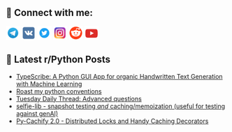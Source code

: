 ## 🔎 Connect with me:
[<img src="https://github.com/bullbesh/bullbesh/blob/main/images/Telegram.png" width="32" height="32" />](https://t.me/bullbesh)
[<img src="https://github.com/bullbesh/bullbesh/blob/main/images/VK.png" width="32" height="32" />](https://vk.com/bullbesh)
[<img src="https://github.com/bullbesh/bullbesh/blob/main/images/Twitter.png" width="32" height="32" />](https://twitter.com/bullbesh1)
[<img src="https://github.com/bullbesh/bullbesh/blob/main/images/Instagram.png" width="32" height="32" />](https://www.instagram.com/bullbesh)
[<img src="https://github.com/bullbesh/bullbesh/blob/main/images/Reddit.png" width="32" height="32" />](https://www.reddit.com/user/bullbesh)
[<img src="https://github.com/bullbesh/bullbesh/blob/main/images/YouTube.png" width="32" height="32" />](https://www.youtube.com/channel/UCtfjRs6uzgq5mfm8S06WTcg)

## 📕 Latest r/Python Posts
<!-- BLOG-POST-LIST:START -->
- [TypeScribe: A Python GUI App for organic Handwritten Text Generation with Machine Learning](https://www.reddit.com/r/Python/comments/1hg682r/typescribe_a_python_gui_app_for_organic/)
- [Roast my python conventions](https://www.reddit.com/r/Python/comments/1hg1w9z/roast_my_python_conventions/)
- [Tuesday Daily Thread: Advanced questions](https://www.reddit.com/r/Python/comments/1hfxi6n/tuesday_daily_thread_advanced_questions/)
- [selfie-lib - snapshot testing *and* caching/memoization &lpar;useful for testing against genAI&rpar;](https://www.reddit.com/r/Python/comments/1hfwri1/selfielib_snapshot_testing_and_cachingmemoization/)
- [Py-Cachify 2.0 - Distributed Locks and Handy Caching Decorators](https://www.reddit.com/r/Python/comments/1hftk6a/pycachify_20_distributed_locks_and_handy_caching/)
<!-- BLOG-POST-LIST:END -->
